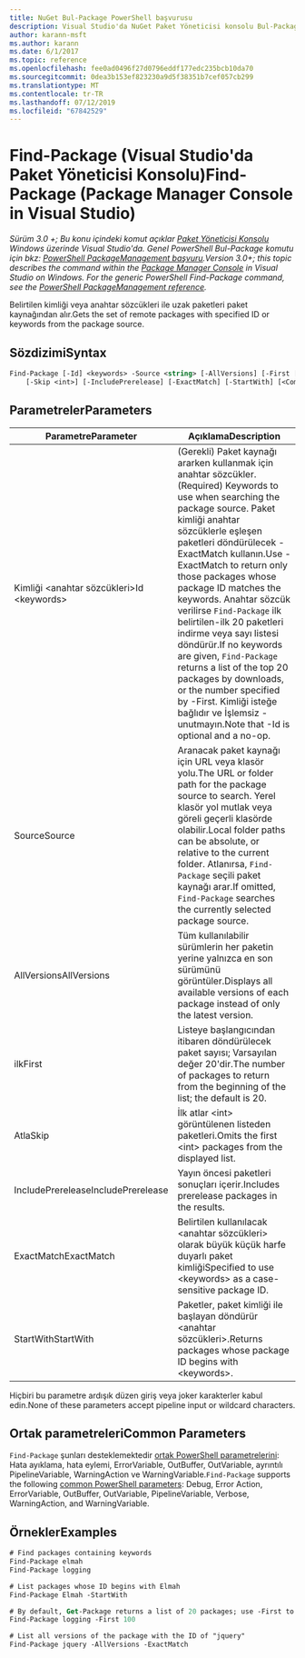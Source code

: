 ```yaml
---
title: NuGet Bul-Package PowerShell başvurusu
description: Visual Studio'da NuGet Paket Yöneticisi konsolu Bul-Package PowerShell komutunda referansı.
author: karann-msft
ms.author: karann
ms.date: 6/1/2017
ms.topic: reference
ms.openlocfilehash: fee0ad0496f27d0796eddf177edc235bcb10da70
ms.sourcegitcommit: 0dea3b153ef823230a9d5f38351b7cef057cb299
ms.translationtype: MT
ms.contentlocale: tr-TR
ms.lasthandoff: 07/12/2019
ms.locfileid: "67842529"
---
```

# <a name="find-package-package-manager-console-in-visual-studio"></a><span data-ttu-id="8a395-103">Find-Package (Visual Studio'da Paket Yöneticisi Konsolu)</span><span class="sxs-lookup"><span data-stu-id="8a395-103">Find-Package (Package Manager Console in Visual Studio)</span></span>

<span data-ttu-id="8a395-104">*Sürüm 3.0 +; Bu konu içindeki komut açıklar [Paket Yöneticisi Konsolu](package-manager-console.md) Windows üzerinde Visual Studio'da. Genel PowerShell Bul-Package komutu için bkz: [PowerShell PackageManagement başvuru](/powershell/module/packagemanagement/?view=powershell-6).*</span><span class="sxs-lookup"><span data-stu-id="8a395-104">*Version 3.0+; this topic describes the command within the [Package Manager Console](package-manager-console.md) in Visual Studio on Windows. For the generic PowerShell Find-Package command, see the [PowerShell PackageManagement reference](/powershell/module/packagemanagement/?view=powershell-6).*</span></span>

<span data-ttu-id="8a395-105">Belirtilen kimliği veya anahtar sözcükleri ile uzak paketleri paket kaynağından alır.</span><span class="sxs-lookup"><span data-stu-id="8a395-105">Gets the set of remote packages with specified ID or keywords from the package source.</span></span>

## <a name="syntax"></a><span data-ttu-id="8a395-106">Sözdizimi</span><span class="sxs-lookup"><span data-stu-id="8a395-106">Syntax</span></span>

```ps
Find-Package [-Id] <keywords> -Source <string> [-AllVersions] [-First [<int>]]
    [-Skip <int>] [-IncludePrerelease] [-ExactMatch] [-StartWith] [<CommonParameters>]
```

## <a name="parameters"></a><span data-ttu-id="8a395-107">Parametreler</span><span class="sxs-lookup"><span data-stu-id="8a395-107">Parameters</span></span>

| <span data-ttu-id="8a395-108">Parametre</span><span class="sxs-lookup"><span data-stu-id="8a395-108">Parameter</span></span> | <span data-ttu-id="8a395-109">Açıklama</span><span class="sxs-lookup"><span data-stu-id="8a395-109">Description</span></span> |
| --- | --- |
| <span data-ttu-id="8a395-110">Kimliği &lt;anahtar sözcükleri&gt;</span><span class="sxs-lookup"><span data-stu-id="8a395-110">Id &lt;keywords&gt;</span></span> | <span data-ttu-id="8a395-111">(Gerekli) Paket kaynağı ararken kullanmak için anahtar sözcükler.</span><span class="sxs-lookup"><span data-stu-id="8a395-111">(Required) Keywords to use when searching the package source.</span></span> <span data-ttu-id="8a395-112">Paket kimliği anahtar sözcüklerle eşleşen paketleri döndürülecek - ExactMatch kullanın.</span><span class="sxs-lookup"><span data-stu-id="8a395-112">Use -ExactMatch to return only those packages whose package ID matches the keywords.</span></span> <span data-ttu-id="8a395-113">Anahtar sözcük verilirse `Find-Package` ilk belirtilen-ilk 20 paketleri indirme veya sayı listesi döndürür.</span><span class="sxs-lookup"><span data-stu-id="8a395-113">If no keywords are given, `Find-Package` returns a list of the top 20 packages by downloads, or the number specified by -First.</span></span> <span data-ttu-id="8a395-114">Kimliği isteğe bağlıdır ve İşlemsiz - unutmayın.</span><span class="sxs-lookup"><span data-stu-id="8a395-114">Note that -Id is optional and a no-op.</span></span> |
| <span data-ttu-id="8a395-115">Source</span><span class="sxs-lookup"><span data-stu-id="8a395-115">Source</span></span> | <span data-ttu-id="8a395-116">Aranacak paket kaynağı için URL veya klasör yolu.</span><span class="sxs-lookup"><span data-stu-id="8a395-116">The URL or folder path for the package source to search.</span></span> <span data-ttu-id="8a395-117">Yerel klasör yol mutlak veya göreli geçerli klasörde olabilir.</span><span class="sxs-lookup"><span data-stu-id="8a395-117">Local folder paths can be absolute, or relative to the current folder.</span></span> <span data-ttu-id="8a395-118">Atlanırsa, `Find-Package` seçili paket kaynağı arar.</span><span class="sxs-lookup"><span data-stu-id="8a395-118">If omitted, `Find-Package` searches the currently selected package source.</span></span> |
| <span data-ttu-id="8a395-119">AllVersions</span><span class="sxs-lookup"><span data-stu-id="8a395-119">AllVersions</span></span> | <span data-ttu-id="8a395-120">Tüm kullanılabilir sürümlerin her paketin yerine yalnızca en son sürümünü görüntüler.</span><span class="sxs-lookup"><span data-stu-id="8a395-120">Displays all available versions of each package instead of only the latest version.</span></span> |
| <span data-ttu-id="8a395-121">ilk</span><span class="sxs-lookup"><span data-stu-id="8a395-121">First</span></span> | <span data-ttu-id="8a395-122">Listeye başlangıcından itibaren döndürülecek paket sayısı; Varsayılan değer 20'dir.</span><span class="sxs-lookup"><span data-stu-id="8a395-122">The number of packages to return from the beginning of the list; the default is 20.</span></span> |
| <span data-ttu-id="8a395-123">Atla</span><span class="sxs-lookup"><span data-stu-id="8a395-123">Skip</span></span> | <span data-ttu-id="8a395-124">İlk atlar &lt;int&gt; görüntülenen listeden paketleri.</span><span class="sxs-lookup"><span data-stu-id="8a395-124">Omits the first &lt;int&gt; packages from the displayed list.</span></span>  |
| <span data-ttu-id="8a395-125">IncludePrerelease</span><span class="sxs-lookup"><span data-stu-id="8a395-125">IncludePrerelease</span></span> | <span data-ttu-id="8a395-126">Yayın öncesi paketleri sonuçları içerir.</span><span class="sxs-lookup"><span data-stu-id="8a395-126">Includes prerelease packages in the results.</span></span> |
| <span data-ttu-id="8a395-127">ExactMatch</span><span class="sxs-lookup"><span data-stu-id="8a395-127">ExactMatch</span></span> | <span data-ttu-id="8a395-128">Belirtilen kullanılacak &lt;anahtar sözcükleri&gt; olarak büyük küçük harfe duyarlı paket kimliği</span><span class="sxs-lookup"><span data-stu-id="8a395-128">Specified to use &lt;keywords&gt; as a case-sensitive package ID.</span></span> |
| <span data-ttu-id="8a395-129">StartWith</span><span class="sxs-lookup"><span data-stu-id="8a395-129">StartWith</span></span> | <span data-ttu-id="8a395-130">Paketler, paket kimliği ile başlayan döndürür &lt;anahtar sözcükleri&gt;.</span><span class="sxs-lookup"><span data-stu-id="8a395-130">Returns packages whose package ID begins with &lt;keywords&gt;.</span></span> |

<span data-ttu-id="8a395-131">Hiçbiri bu parametre ardışık düzen giriş veya joker karakterler kabul edin.</span><span class="sxs-lookup"><span data-stu-id="8a395-131">None of these parameters accept pipeline input or wildcard characters.</span></span>

## <a name="common-parameters"></a><span data-ttu-id="8a395-132">Ortak parametreleri</span><span class="sxs-lookup"><span data-stu-id="8a395-132">Common Parameters</span></span>

<span data-ttu-id="8a395-133">`Find-Package` şunları desteklemektedir [ortak PowerShell parametrelerini](http://go.microsoft.com/fwlink/?LinkID=113216): Hata ayıklama, hata eylemi, ErrorVariable, OutBuffer, OutVariable, ayrıntılı PipelineVariable, WarningAction ve WarningVariable.</span><span class="sxs-lookup"><span data-stu-id="8a395-133">`Find-Package` supports the following [common PowerShell parameters](http://go.microsoft.com/fwlink/?LinkID=113216): Debug, Error Action, ErrorVariable, OutBuffer, OutVariable, PipelineVariable, Verbose, WarningAction, and WarningVariable.</span></span>

## <a name="examples"></a><span data-ttu-id="8a395-134">Örnekler</span><span class="sxs-lookup"><span data-stu-id="8a395-134">Examples</span></span>

```ps
# Find packages containing keywords
Find-Package elmah
Find-Package logging

# List packages whose ID begins with Elmah
Find-Package Elmah -StartWith

# By default, Get-Package returns a list of 20 packages; use -First to show more
Find-Package logging -First 100

# List all versions of the package with the ID of "jquery"
Find-Package jquery -AllVersions -ExactMatch
```
